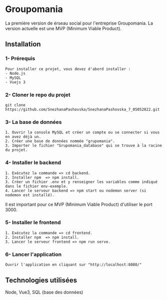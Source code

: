 # Groupomania

La première version de érseau social pour l'entreprise Groupomania.
La version actuelle est une MVP (Minimum Viable Product).

## Installation
### 1- Prérequis

```
Pour installer ce projet, vous devez d'abord installer :
- Node.js
- MySQL
- Vuejs 3
```

### 2- Cloner le repo du projet

```
git clone https://github.com/SnezhanaPashovska/SnezhanaPashovska_7_05052022.git
```

### 3- La base de données
```
1. Ouvrir la console MySQL et créer un compte ou se connecter si vous en avez déjà un.
2. Créer une base de données nommée "grupomania".
3. Importer le fichier "Grupomania_database" qui se trouve à la racine du projet.
```

### 4- Installer le backend
```
1. Exécutez la commande => cd backend.
2. Installer npm  => npm install.
3. Créer un fichier .env et y renseigner les variables comme indiqué dans le fichier env-exemple.
4. Lancer le serveur backend => npm start ou nodemon server (si nodemon est installé).
```
Il est important pour ce MVP (Minimum Viable Product) d'utiliser le port 3000.

### 5- Installer le frontend
```
1. Exécutez la commande => cd frontend.
2. Installer npm  => npm install.
3. Lancer le serveur frontend => npm run serve.
```
### 6- Lancer l'application
```
Ouvrir l'application en cliquant sur "http://localhost:8080/"
```
## Technologies utilisées
Node, Vue3, SQL (base des données)
